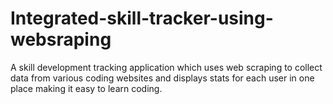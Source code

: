 # Integrated-skill-tracker-using-websraping
A skill development tracking application which uses web scraping to collect data from various coding websites and displays stats for each user in one place making it easy to learn coding. 
